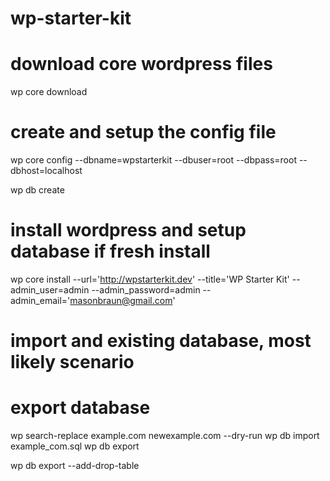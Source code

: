 # wp-starter-kit

# download core wordpress files
wp core download

# create and setup the config file

wp core config --dbname=wpstarterkit --dbuser=root --dbpass=root --dbhost=localhost

wp db create

# install wordpress and setup database if fresh install

wp core install --url='http://wpstarterkit.dev' --title='WP Starter Kit' --admin_user=admin --admin_password=admin --admin_email='masonbraun@gmail.com'

# import and existing database, most likely scenario

# export database

wp search-replace example.com newexample.com --dry-run
wp db import example_com.sql
wp db export

wp db export --add-drop-table

